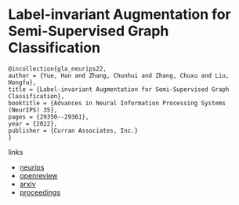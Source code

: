 # Label-invariant Augmentation for Semi-Supervised Graph Classification

```
@incollection{gla_neurips22,
author = {Yue, Han and Zhang, Chunhui and Zhang, Chuxu and Liu, Hongfu},
title = {Label-invariant Augmentation for Semi-Supervised Graph Classification},
booktitle = {Advances in Neural Information Processing Systems (NeurIPS) 35},
pages = {29350--29361},
year = {2022},
publisher = {Curran Associates, Inc.}
}
```

links
- [neurips](https://nips.cc/Conferences/2022/Schedule?showEvent=53785)
- [openreview](https://openreview.net/forum?id=rg_yN3HpCp)
- [arxiv](https://arxiv.org/abs/2205.09802)
- [proceedings](https://papers.nips.cc//paper_files/paper/2022/hash/bcc0b4fc47c21e143461bb98c1d55926-Abstract-Conference.html)

